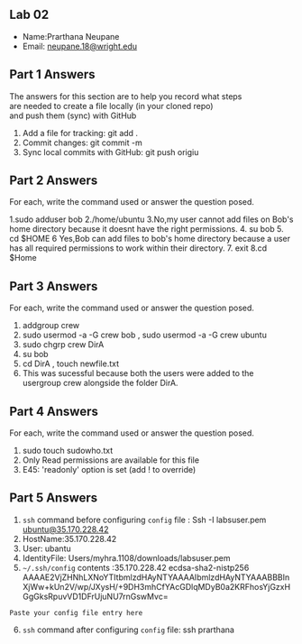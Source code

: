 ## Lab 02

- Name:Prarthana Neupane 
- Email: neupane.18@wright.edu

## Part 1 Answers

The answers for this section are to help you record what steps  
are needed to create a file locally (in your cloned repo)  
and push them (sync) with GitHub

1. Add a file for tracking: git add .
2. Commit changes: git commit -m 
3. Sync local commits with GitHub: git push origiu

## Part 2 Answers

For each, write the command used or answer the question posed.

1.sudo adduser bob
2./home/ubuntu
3.No,my user cannot add files on Bob's home directory because it doesnt have the right permissions.
4. su bob
5. cd $HOME 
6 Yes,Bob can add files to bob's home directory because a user has all required permissions to work within their directory.
7. exit 
8.cd $Home

## Part 3 Answers

For each, write the command used or answer the question posed.

1. addgroup crew
2. sudo usermod -a -G crew bob , sudo usermod -a -G crew ubuntu
3. sudo chgrp crew DirA
4. su bob
5. cd DirA  , touch newfile.txt
6. This was sucessful because both the users  were added to the usergroup crew alongside the folder DirA.
 

## Part 4 Answers

For each, write the command used or answer the question posed.

1. sudo touch sudowho.txt
2. Only Read permissions are available for this file
3. E45: 'readonly' option is set (add ! to override)  

## Part 5 Answers

1. `ssh` command before configuring `config` file : Ssh -I labsuser.pem ubuntu@35.170.228.42
2. HostName:35.170.228.42
3. User: ubantu
4. IdentityFile: Users/myhra.1108/downloads/labsuser.pem
5. `~/.ssh/config` contents :35.170.228.42 ecdsa-sha2-nistp256 AAAAE2VjZHNhLXNoYTItbmlzdHAyNTYAAAAIbmlzdHAyNTYAAABBBInXjWw+kUn2V/wp/JXysH/+9DH3mhCfYAcGDlqMDyB0a2KRFhosYjGzxHGgGksRpuvVD1DFrUjuNU7rnGswMvc=

```
Paste your config file entry here
```

6. `ssh` command after configuring `config` file: ssh prarthana

